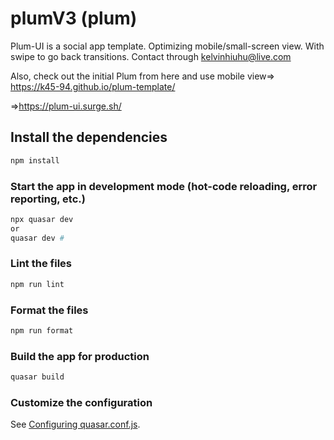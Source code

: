# plumV3 (plum)

Plum-UI is a social app template.
Optimizing mobile/small-screen view.
With swipe to go back transitions.
Contact through kelvinhiuhu@live.com

Also, check out the initial Plum from here and use mobile view=> https://k45-94.github.io/plum-template/

=>https://plum-ui.surge.sh/

## Install the dependencies

```bash
npm install
```

### Start the app in development mode (hot-code reloading, error reporting, etc.)

```bash
npx quasar dev
or
quasar dev #
```

### Lint the files

```bash
npm run lint
```

### Format the files

```bash
npm run format
```

### Build the app for production

```bash
quasar build
```

### Customize the configuration

See [Configuring quasar.conf.js](https://quasar.dev/quasar-cli/quasar-conf-js).
